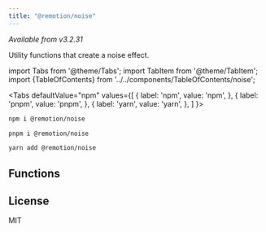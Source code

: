 ```yaml
---
title: "@remotion/noise"
---
```


<!-- TODO: most probably, the version will be different, so change it later -->
_Available from v3.2.31_

Utility functions that create a noise effect.

import Tabs from '@theme/Tabs';
import TabItem from '@theme/TabItem';
import {TableOfContents} from '../../components/TableOfContents/noise';

<Tabs
defaultValue="npm"
values={[
{ label: 'npm', value: 'npm', },
{ label: 'pnpm', value: 'pnpm', },
{ label: 'yarn', value: 'yarn', },
]
}>
<TabItem value="npm">

```bash
npm i @remotion/noise
```

  </TabItem>

  <TabItem value="pnpm">

```bash
pnpm i @remotion/noise
```

  </TabItem>

  <TabItem value="yarn">

```bash
yarn add @remotion/noise
```

  </TabItem>
</Tabs>

## Functions

<!-- TODO: confirm the references work -->
<TableOfContents/>

## License

MIT
